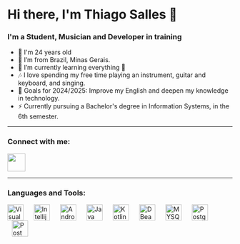 # Hi there, I'm Thiago Salles 👋 

### I'm a Student, Musician and Developer in training     

- 🔭 I'm 24 years old
- 🧀 I’m from Brazil, Minas Gerais.
- 🌱 I’m currently learning everything 🤣
- 🎶 I love spending my free time playing an instrument, guitar and keyboard, and singing. 
- 🥅 Goals for 2024/2025: Improve my English and deepen my knowledge in technology.
- ⚡ Currently pursuing a Bachelor's degree in Information Systems, in the 6th semester.

---
### Connect with me:
<a href="https://www.linkedin.com/in/thiago-salles-fernandes/">
  <img src="https://github.com/user-attachments/assets/3e9cd022-81c7-4df0-a582-8f0836fe6563" width="40" />
</a>

---
### Languages and Tools:
<img align="left" alt="Visual Studio Code" width="36px" src="https://cdn.jsdelivr.net/gh/devicons/devicon/icons/vscode/vscode-original.svg" style="padding-right:10px;" />
<img align="left" alt="Intellij" width="36px" src="https://cdn.jsdelivr.net/gh/devicons/devicon/icons/intellij/intellij-original.svg" style="padding-right:10px; padding-left:10px;" />
<img align="left" alt="Android Studio" width="36px" src="https://cdn.jsdelivr.net/gh/devicons/devicon@latest/icons/androidstudio/androidstudio-original.svg" style="padding-right:10px; padding-left:10px;" />
<img align="left" alt="Java" width="36px" src="https://cdn.jsdelivr.net/gh/devicons/devicon@latest/icons/java/java-original-wordmark.svg" style="padding-right:10px; padding-left:10px;" />
<img align="left" alt="Kotlin" width="36px" src="https://cdn.jsdelivr.net/gh/devicons/devicon@latest/icons/kotlin/kotlin-original.svg" style="padding-right:10px; padding-left:10px;"/>
<img align="left" alt="DBeaver" width="36px" src="https://cdn.jsdelivr.net/gh/devicons/devicon@latest/icons/dbeaver/dbeaver-original.svg" style="padding-right:10px; padding-left:10px;"/>
<img align="left" alt="MYSQL" width="36px" src="https://cdn.jsdelivr.net/gh/devicons/devicon@latest/icons/mysql/mysql-original-wordmark.svg" style="padding-right:10px; padding-left:10px;"/>
<img align="left" alt="Postgresql" width="36px" src="https://cdn.jsdelivr.net/gh/devicons/devicon@latest/icons/postgresql/postgresql-plain-wordmark.svg" style="padding-right:10px; padding-left:10px;"/>
<img align="left" alt="PostMan" width="36px" src="https://cdn.jsdelivr.net/gh/devicons/devicon@latest/icons/postman/postman-original.svg" style="padding-right:10px; padding-left:10px;"/>



          


          
          
